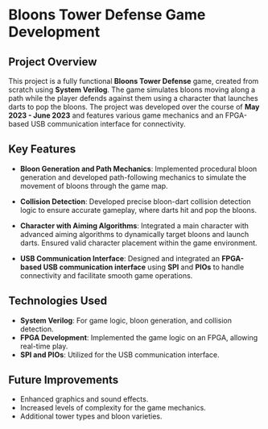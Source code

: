 # Bloons Tower Defense Game Development

## Project Overview

This project is a fully functional **Bloons Tower Defense** game, created from scratch using **System Verilog**. The game simulates bloons moving along a path while the player defends against them using a character that launches darts to pop the bloons. The project was developed over the course of **May 2023 - June 2023** and features various game mechanics and an FPGA-based USB communication interface for connectivity.

## Key Features

- **Bloon Generation and Path Mechanics**: Implemented procedural bloon generation and developed path-following mechanics to simulate the movement of bloons through the game map.
  
- **Collision Detection**: Developed precise bloon-dart collision detection logic to ensure accurate gameplay, where darts hit and pop the bloons.

- **Character with Aiming Algorithms**: Integrated a main character with advanced aiming algorithms to dynamically target bloons and launch darts. Ensured valid character placement within the game environment.

- **USB Communication Interface**: Designed and integrated an **FPGA-based USB communication interface** using **SPI** and **PIOs** to handle connectivity and facilitate smooth game operations.

## Technologies Used

- **System Verilog**: For game logic, bloon generation, and collision detection.
- **FPGA Development**: Implemented the game logic on an FPGA, allowing real-time play.
- **SPI and PIOs**: Utilized for the USB communication interface.

## Future Improvements

- Enhanced graphics and sound effects.
- Increased levels of complexity for the game mechanics.
- Additional tower types and bloon varieties.
